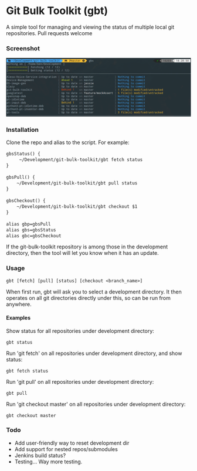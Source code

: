 # Git Bulk Toolkit (gbt)

A simple tool for managing and viewing the status of multiple local git repositories. Pull requests welcome

### Screenshot

![Screenshot](/screenshot.png?raw=true)

### Installation

Clone the repo and alias to the script. For example:

    gbsStatus() {
         ~/Development/git-bulk-toolkit/gbt fetch status
    }

    gbsPull() {
        ~/Development/git-bulk-toolkit/gbt pull status
    }

    gbsCheckout() {
        ~/Development/git-bulk-toolkit/gbt checkout $1
    }
    
    alias gbp=gbsPull
    alias gbs=gbsStatus
    alias gbc=gbsCheckout

If the git-bulk-toolkit repository is among those in the development directory, then the tool will let you know when it has an update.

### Usage

    gbt [fetch] [pull] [status] [checkout <branch_name>]

When first run, gbt will ask you to select a development directory. It then operates on all git directories directly under this, so can be run from anywhere.

#### Examples

Show status for all repositories under development directory:

    gbt status
 
Run 'git fetch' on all repositories under development directory, and show status:

    gbt fetch status
    
Run 'git pull' on all repositories under development directory:

    gbt pull

Run 'git checkout master' on all repositories under development directory:

    gbt checkout master 

### Todo

* Add user-friendly way to reset development dir
* Add support for nested repos/submodules
* Jenkins build status?
* Testing... Way more testing.
